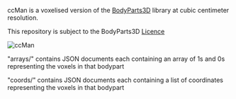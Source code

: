 ccMan is a voxelised version of the [BodyParts3D](https://dbarchive.biosciencedbc.jp/en/bodyparts3d/desc.html) library at cubic centimeter resolution.

This repository is subject to the BodyParts3D [Licence](https://dbarchive.biosciencedbc.jp/en/bodyparts3d/lic.html)

![ccMan](https://github.com/HenryHoward/ccman/blob/main/ccman.png)

"arrays/" contains JSON documents each containing an array of 1s and 0s representing the voxels in that bodypart

"coords/" contains JSON documents each containing a list of coordinates representing the voxels in that bodypart
